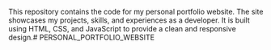 
This repository contains the code for my personal portfolio website. The site showcases my projects, skills, and experiences as a developer. It is built using HTML, CSS, and JavaScript to provide a clean and responsive design.# PERSONAL_PORTFOLIO_WEBSITE
